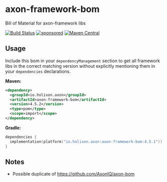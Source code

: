 # axon-framework-bom

Bill of Material for axon-framework libs

[![Build Status](https://github.com/holixon/axon-framework-bom/workflows/Development%20branches/badge.svg)](https://github.com/holixon/axon-framework-bom/actions)
[![sponsored](https://img.shields.io/badge/sponsoredBy-Holisticon-RED.svg)](https://holisticon.de/)
[![Maven Central](https://maven-badges.herokuapp.com/maven-central/io.holixon.axon/axon-framework-bom/badge.svg)](https://maven-badges.herokuapp.com/maven-central/io.holixon.axon/axon-framework-bom)

## Usage

Include this bom in your `dependencyManagement` section to get all framework libs in the correct matching version without explicitly mentioning them in
your `dependencies` declarations.

**Maven:**

```xml
<dependency>
  <groupId>io.holixon.axon</groupId>
  <artifactId>axon-framework-bom</artifactId>
  <version>4.5.2</version>
  <type>pom</type>
  <scope>import</scope>
</dependency>
```

**Gradle:**

```kotlin
dependencies {
  implementation(platform("io.holixon.axon:axon-framework-bom:4.5.1"))
}
```

## Notes

* Possible duplicate of <https://github.com/AxonIQ/axon-bom>
